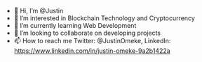 - 👋 Hi, I’m @Justin
- 👀 I’m interested in Blockchain Technology and Cryptocurrency 
- 🌱 I’m currently learning Web Development 
- 💞️ I’m looking to collaborate on developing projects
- 📫 How to reach me Twitter: @JustinOmeke, LinkedIn: https://www.linkedin.com/in/justin-omeke-9a2b1422a

<!---
JustinOmeke/JustinOmeke is a ✨ special ✨ repository because its `README.md` (this file) appears on your GitHub profile.
You can click the Preview link to take a look at your changes.
--->
